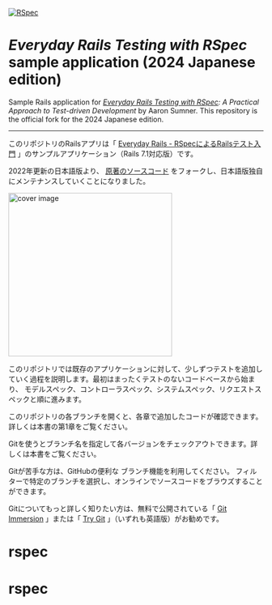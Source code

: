 [![RSpec](https://github.com/JunichiIto/everydayrails-rspec-jp-2024/actions/workflows/rspec.yml/badge.svg)](https://github.com/JunichiIto/everydayrails-rspec-jp-2024/actions/workflows/rspec.yml)

# *Everyday Rails Testing with RSpec* sample application (2024 Japanese edition)

Sample Rails application for *[Everyday Rails Testing with RSpec](https://leanpub.com/everydayrailsrspec): A
Practical Approach to Test-driven Development* by Aaron Sumner. This
repository is the official fork for the 2024 Japanese edition.

----

このリポジトリのRailsアプリは「 [Everyday Rails - RSpecによるRailsテスト入門](https://leanpub.com/everydayrailsrspec-jp/) 」のサンプルアプリケーション（Rails 7.1対応版）です。

2022年更新の日本語版より、 [原著のソースコード](https://github.com/everydayrails/everydayrails-rspec-2017) をフォークし、日本語版独自にメンテナンスしていくことになりました。

<img width="323" alt="cover image" src="https://user-images.githubusercontent.com/1148320/149681452-f3308367-831d-44dc-8c0b-cd9ba795cc6e.jpg">

このリポジトリでは既存のアプリケーションに対して、少しずつテストを追加していく過程を説明します。最初はまったくテストのないコードベースから始まり、
モデルスペック、コントローラスペック、システムスペック、リクエストスペックと順に進みます。

このリポジトリの各ブランチを開くと、各章で追加したコードが確認できます。詳しくは本書の第1章をご覧ください。

Gitを使うとブランチ名を指定して各バージョンをチェックアウトできます。詳しくは本書をご覧ください。

Gitが苦手な方は、GitHubの便利な ブランチ機能を利用してください。
フィルターで特定のブランチを選択し、オンラインでソースコードをブラウズすることができます。

Gitについてもっと詳しく知りたい方は、無料で公開されている「 [Git Immersion](http://gitimmersion.com/) 」または「 [Try Git](http://www.codeschool.com/courses/try-git) 」（いずれも英語版）がお勧めです。
# rspec
# rspec
